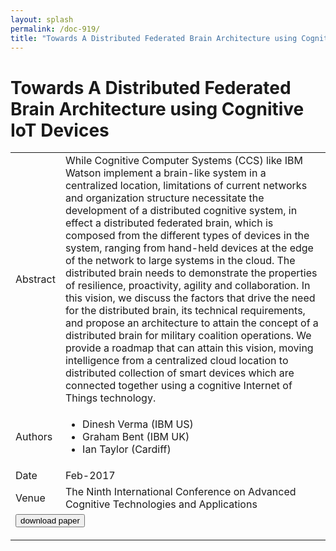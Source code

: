 ```yaml
---
layout: splash
permalink: /doc-919/
title: "Towards A Distributed Federated Brain Architecture using Cognitive IoT Devices"
---
```


# Towards A Distributed Federated Brain Architecture using Cognitive IoT Devices

<table>
    <tbody>
    <tr>
        <td>Abstract</td>
        <td>While Cognitive Computer Systems (CCS) like IBM Watson implement a brain-like system in a centralized location, limitations of current networks and organization structure necessitate the development of a distributed cognitive system, in effect a distributed federated brain, which is composed from the different types of devices in the system, ranging from hand-held devices at the edge of the network to large systems in the cloud. The distributed brain needs to demonstrate the properties of resilience, proactivity, agility and collaboration. In this vision, we discuss the factors that drive the need for the distributed brain, its technical requirements, and propose an architecture to attain the concept of a distributed brain for military coalition operations. We provide a roadmap that can attain this vision, moving intelligence from a centralized cloud location to distributed collection of smart devices which are connected together using a cognitive Internet of Things technology.</td>
    </tr>
    <tr>
        <td>Authors</td>
        <td>
            <ul>
                <li>Dinesh Verma (IBM US)</li>
                <li>Graham Bent (IBM UK)</li>
                <li>Ian Taylor (Cardiff)</li>
            </ul>
        </td>
    </tr>
    <tr>
        <td>Date</td>
        <td>Feb-2017</td>
    </tr>
    <tr>
        <td>Venue</td>
        <td>The Ninth International Conference on Advanced Cognitive Technologies and Applications</td>
    </tr>
        <tr>
            <td colspan="2">
                <form method="get" action="https://dais-ita.org/sites/default/files/Distributed Brain-v05.pdf">
                    <button type="submit">download paper</button>
                </form>
            </td>
        </tr>
    </tbody>
</table>

